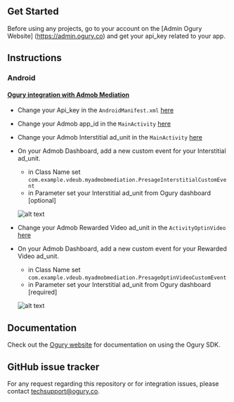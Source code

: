 ## Get Started

Before using any projects, go to your account on the [Admin Ogury Website] (https://admin.ogury.co) and get your api_key related to your app.

## Instructions

### Android

#### [Ogury integration with Admob Mediation](https://github.com/Ogury/Sample-Projects/tree/master/Android/Admob_mediation)

* Change your Api_key in the `AndroidManifest.xml` [here](https://github.com/Ogury/Sample-Projects/tree/master/Android/Admob_mediation/app/src/main/AndroidManifest.xml#L26)
* Change your Admob app_id in the `MainActivity` [here](https://github.com/Ogury/Sample-Projects/blob/master/Android/Admob_mediation/app/src/main/java/com/example/vdeub/myadmobmediation/MainActivity.java#L35)
* Change your Admob Interstitial ad_unit in the `MainActivity` [here](https://github.com/Ogury/Sample-Projects/blob/master/Android/Admob_mediation/app/src/main/java/com/example/vdeub/myadmobmediation/MainActivity.java#L38)
* On your Admob Dashboard, add a new custom event for your Interstitial ad_unit.
	* in Class Name set `com.example.vdeub.myadmobmediation.PresageInterstitialCustomEvent`
	* in Parameter set your Interstitial ad_unit from Ogury dashboard [optional]

	![alt text](https://s3-eu-west-1.amazonaws.com/ogury-cdn/Loicvdb-Github/admob_interstitial.png)

* Change your Admob Rewarded Video ad_unit in the `ActivityOptinVideo` [here](https://github.com/Ogury/Sample-Projects/blob/master/Android/Admob_mediation/app/src/main/java/com/example/vdeub/myadmobmediation/ActivityOptinVideo.java#L75)
* On your Admob Dashboard, add a new custom event for your Rewarded Video ad_unit.
	* in Class Name set `com.example.vdeub.myadmobmediation.PresageOptinVideoCustomEvent`
	* in Parameter set your Interstitial ad_unit from Ogury dashboard [required]

	![alt text](https://s3-eu-west-1.amazonaws.com/ogury-cdn/Loicvdb-Github/admob_rewarded_video.png)

## Documentation

Check out the [Ogury website](https://admin.ogury.co) for documentation on using the Ogury SDK.

## GitHub issue tracker

For any request regarding this repository or for integration issues, please contact techsupport@ogury.co.

